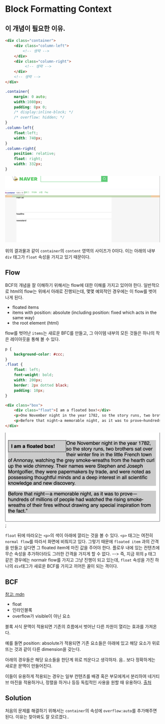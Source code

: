 
# Block Formatting Context

## 이 개념이 필요한 이유. 

``` HTML
<div class="container">
    <div class="column-left">
        <!-- 생략 -->
    </div>
    <div class="column-right">
         <!-- 생략 -->
    </div>
    <!-- 생략 -->
</div> 
```

```CSS
.container{
    margin: 0 auto;
    width:1080px; 
    padding: 8px 0;
    /* display:inline-block; */
    /* overflow: hidden; */
}
.column-left{
    float:left;
    width: 740px;
}
.column-right{
    position: relative;
    float: right;
    width: 332px;
}
```

![problem](../img/floatprob.png)

위의 결과물과 같이 `container`의 `content` 영역의 사이즈가 0이다. 
이는 아래의 내부 `div` 태그가 `float` 속성을 가지고 있기 때문이다. 

## Flow

BCF의 개념을 잘 이해하기 위해서는 flow에 대한 이해를 가지고 있어야 한다. 일반적으로 html의 flow는 위에서 아래로 진행되는데, 몇몇 예외적인 경우에는 이 flow를 벗어나게 된다. 

* floated items
* items with position: absolute (including position: fixed which acts in the same way)
* the root element (html)

flow를 벗어난 `items`는 새로운 BFC를 만들고, 그 아이템 내부의 모든 것들은 하나의 작은 레이아웃을 통해 볼 수 있다. 

```CSS
p {
    background-color: #ccc;
}
.float {
    float: left;
    font-weight: bold;
    width: 200px;
    border: 2px dotted black;
    padding: 10px;
}
```

```HTML
<div class="box">
    <div class="float">I am a floated box!</div>
    <p>One November night in the year 1782, so the story runs, two brothers sat over their winter fire in the little French town of Annonay, watching the grey smoke-wreaths from the hearth curl up the wide chimney. Their names were Stephen and Joseph Montgolfier, they were papermakers by trade, and were noted as possessing thoughtful minds and a deep interest in all scientific knowledge and new discovery.</p>
    <p>Before that night—a memorable night, as it was to prove—hundreds of millions of people had watched the rising smoke-wreaths of their fires without drawing any special inspiration from the fact.”</p>
</div>
```

![result](../img/flow.png);

`float` 뒤에 따라오는 `<p>`의 색이 아래에 깔리는 것을 볼 수 있다. `<p>` 태그는 여전히 `normal flow`를 따라서 화면에 비춰지고 있다. 그렇기 때문에 `floated item` 과의 간격을 만들고 싶다면 그 floated item에 마진 값을 주어야 한다. 플로우 내에 있는 컨텐츠에 무슨 속성을 추가하더라도 그러한 간격을 가지게 할 수 없다. 
--> 즉, 지금 위의 `p` 태그 같은 경우에는 normalr flow를 가지고 그냥 진행이 되고 있는데, `float` 속성을 가진 하나의 `div`태그가 새로운 BCF를 가지고 끼어든 꼴이 되는 격이다. 

## BCF

[참고: mdn](https://developer.mozilla.org/ko/docs/Web/Guide/CSS/Block_formatting_context)

* float
* 인라인블록
* overflow가 visible이 아닌 요소

블록 서식 문맥이 적용되면 기존의 흐름에서 벗어난 다른 차원이 열리는 효과를 가져온다.

예를 들면 position: absolute가 적용되면 기존 요소들은 아래에 있고 해당 요소가 위로 뜨는 것과 같이 다른 dimension을 갖는다.

아래의 경우들은 해당 요소들을 한단계 위로 띄운다고 생각하자. 음.. 보다 정확하게는 새로운 문맥이 만들어진다.

이들이 유용하게 적용되는 경우는 일부 컨텐츠를 배경 혹은 부모에게서 분리하여 네거티브 마진을 적용하거나, 정렬을 하거나 등등 독립적인 사용을 원할 때 유용하다.  [출처](https://susu91.tistory.com/155)

## Solution

처음의 문제를 해결하기 위해서는 `container`의 속성에 `overflow:auto`를 추가해주면 된다. 이유는 찾아봐도 잘 모르겠다..
